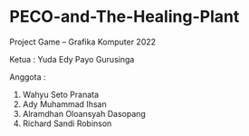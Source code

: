 # PECO-and-The-Healing-Plant
Project Game – Grafika Komputer 2022

Ketua :
Yuda Edy Payo Gurusinga

Anggota :
1. Wahyu Seto Pranata
2. Ady Muhammad Ihsan
3. Alramdhan Oloansyah Dasopang
4. Richard Sandi Robinson

